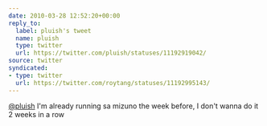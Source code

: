 ```yaml
---
date: 2010-03-28 12:52:20+00:00
reply_to:
  label: pluish's tweet
  name: pluish
  type: twitter
  url: https://twitter.com/pluish/statuses/11192919042/
source: twitter
syndicated:
- type: twitter
  url: https://twitter.com/roytang/statuses/11192995143/
---
```


[@pluish](https://twitter.com/pluish/) I'm already running sa mizuno the week before, I don't wanna do it 2 weeks in a row